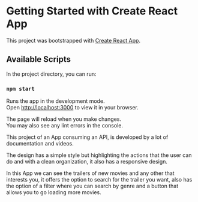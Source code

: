 # Getting Started with Create React App

This project was bootstrapped with [Create React App](https://github.com/facebook/create-react-app).

## Available Scripts

In the project directory, you can run:

### `npm start`

Runs the app in the development mode.\
Open [http://localhost:3000](http://localhost:3000) to view it in your browser.

The page will reload when you make changes.\
You may also see any lint errors in the console.

This project of an App consuming an API, is developed by a lot of documentation and videos.

The design has a simple style but highlighting the actions that the user can do and with a clean organization, it also has a responsive design.

In this App we can see the trailers of new movies and any other that interests you, it offers the option to search for the trailer you want, also has the option of a filter where you can search by genre and a button that allows you to go loading more movies.
